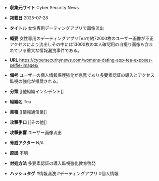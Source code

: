 - **収集元サイト**
Cyber Security News

- **掲載日**
2025-07-28

- **タイトル**
女性専用デーティングアプリで画像流出

- **概要**
女性専用のデーティングアプリTeaで約72000枚のユーザー画像が不正アクセスにより流出しその中には13000枚の本人確認用の自撮り画像も含まれている重大な情報漏洩事件である。

- **URL**
https://cybersecuritynews.com/womens-dating-app-tea-exposes-selfie-images/

- **備考**
ユーザーの個人情報保護強化が急務であり多要素認証の導入とアクセス監視の強化が推奨される。

- **分類**
[[他組織インシデント]]

- **組織名**
Tea

- **業種**
[[情報通信業]]

- **攻撃手口**
[[その他]]

- **攻撃影響**
ユーザー画像流出

- **脅威アクター**
N/A

- **原因**
不明

- **対処方法**
多要素認証の導入監視強化教育啓発

- **ハッシュタグ**
#情報漏洩 #デーティングアプリ #個人情報
